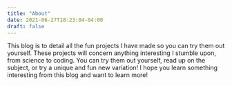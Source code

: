 ```yaml
---
title: "About"
date: 2021-06-27T18:23:04-04:00
draft: false
---
```


This blog is to detail all the fun projects I have made so you can try them out yourself. These projects will concern anything interesting I stumble upon, from science to coding. You can try them out yourself, read up on the subject, or try a unique and fun new variation! I hope you learn something interesting from this blog and want to learn more!
